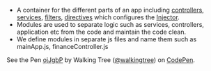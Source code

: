 * A container for the different parts of an app including 	<a class="x-grid-item"  href='/slidedeck/#1. Overview/2 Core-Concepts/13. Controller' target="_blank">controllers</a>, <a class="x-grid-item"  href='/slidedeck/#1. Overview/2 Core-Concepts/17. Service' target="_blank">services</a>, <a class="x-grid-item"  href='/slidedeck/#1. Overview/2 Core-Concepts/10. Filter' target="_blank">filters</a>, <a class="x-grid-item"  href='/slidedeck/#1. Overview/2 Core-Concepts/5. Directive' target="_blank">directives</a> which configures the <a class="x-grid-item"  href='/slidedeck/#1. Overview/2 Core-Concepts/15. Injector' target="_blank">Injector</a>.
* Modules are used to separate logic such as services, controllers, application etc from the code and maintain the code clean.
* We define modules in separate js files and name them such as mainApp.js, financeController.js

<p data-height="268" data-theme-id="0" data-slug-hash="ojJgbP" data-default-tab="result" data-user="walkingtree" class='codepen'>See the Pen <a href='http://codepen.io/walkingtree/pen/ojJgbP/'>ojJgbP</a> by Walking Tree (<a href='http://codepen.io/walkingtree'>@walkingtree</a>) on <a href='http://codepen.io'>CodePen</a>.</p>
<script async src="//assets.codepen.io/assets/embed/ei.js"></script>

